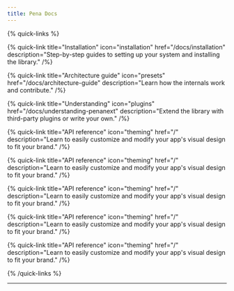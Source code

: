 ```yaml
---
title: Pena Docs
---
```


{% quick-links %}

{% quick-link title="Installation" icon="installation" href="/docs/installation" description="Step-by-step guides to setting up your system and installing the library." /%}

{% quick-link title="Architecture guide" icon="presets" href="/docs/architecture-guide" description="Learn how the internals work and contribute." /%}

{% quick-link title="Understanding" icon="plugins" href="/docs/understanding-penanext" description="Extend the library with third-party plugins or write your own." /%}

{% quick-link title="API reference" icon="theming" href="/" description="Learn to easily customize and modify your app's visual design to fit your brand." /%}

{% quick-link title="API reference" icon="theming" href="/" description="Learn to easily customize and modify your app's visual design to fit your brand." /%}

{% quick-link title="API reference" icon="theming" href="/" description="Learn to easily customize and modify your app's visual design to fit your brand." /%}

{% quick-link title="API reference" icon="theming" href="/" description="Learn to easily customize and modify your app's visual design to fit your brand." /%}

{% quick-link title="API reference" icon="theming" href="/" description="Learn to easily customize and modify your app's visual design to fit your brand." /%}

{% /quick-links %}

---